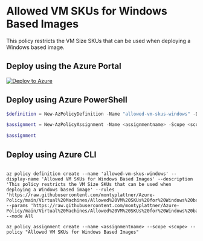 # Allowed VM SKUs for Windows Based Images

This policy restricts the VM Size SKUs that can be used when deploying a Windows based image.

## Deploy using the Azure Portal

[![Deploy to Azure](http://azuredeploy.net/deploybutton.png)](https://portal.azure.com/#blade/Microsoft_Azure_Policy/CreatePolicyDefinitionBlade/uri/https%3A%2F%2Fraw.githubusercontent.com%2Fmontyplattner%2FAzure-Policy%2Fmain%2FVirtual%2520Machines%2FAllowed%2520VM%2520SKUs%2520for%2520Windows%2520based%2520Images%2Fazurepolicy.json)

## Deploy using Azure PowerShell

````powershell
$definition = New-AzPolicyDefinition -Name "allowed-vm-skus-windows" -DisplayName "Allowed VM SKUs for Windows Based Images" -description "This policy restricts the VM Size SKUs that can be used when deploying a Windows based image" -Policy 'https://raw.githubusercontent.com/montyplattner/Azure-Policy/main/Virtual%20Machines/Allowed%20VM%20SKUs%20for%20Windows%20based%20Images/azurepolicy.parameters.json' -Parameter 'https://raw.githubusercontent.com/montyplattner/Azure-Policy/main/Virtual%20Machines/Allowed%20VM%20SKUs%20for%20Windows%20based%20Images/azurepolicy.parameters.json' -Mode All

$assignment = New-AzPolicyAssignment -Name <assignmentname> -Scope <scope>  -PolicyDefinition $definition

$assignment 
````

## Deploy using Azure CLI

````cli

az policy definition create --name 'allowed-vm-skus-windows' --display-name 'Allowed VM SKUs for Windows Based Images' --description 'This policy restricts the VM Size SKUs that can be used when deploying a Windows based image' --rules 'https://raw.githubusercontent.com/montyplattner/Azure-Policy/main/Virtual%20Machines/Allowed%20VM%20SKUs%20for%20Windows%20based%20Images/azurepolicy.parameters.json' --params 'https://raw.githubusercontent.com/montyplattner/Azure-Policy/main/Virtual%20Machines/Allowed%20VM%20SKUs%20for%20Windows%20based%20Images/azurepolicy.parameters.json' --mode All

az policy assignment create --name <assignmentname> --scope <scope> --policy "Allowed VM SKUs for Windows Based Images" 

````